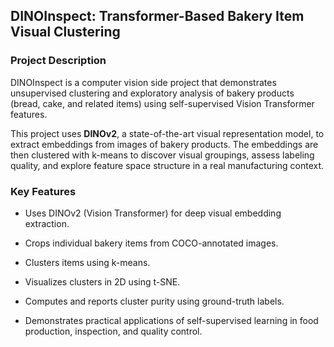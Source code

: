 ## DINOInspect: Transformer-Based Bakery Item Visual Clustering

### Project Description
DINOInspect is a computer vision side project that demonstrates unsupervised clustering and exploratory analysis of bakery products (bread, cake, and related items) using self-supervised Vision Transformer features.

This project uses **DINOv2**, a state-of-the-art visual representation model, to extract embeddings from images of bakery products. The embeddings are then clustered with k-means to discover visual groupings, assess labeling quality, and explore feature space structure in a real manufacturing context.

### Key Features
- Uses DINOv2 (Vision Transformer) for deep visual embedding extraction.

- Crops individual bakery items from COCO-annotated images.

- Clusters items using k-means.

- Visualizes clusters in 2D using t-SNE.

- Computes and reports cluster purity using ground-truth labels.

- Demonstrates practical applications of self-supervised learning in food production, inspection, and quality control.
